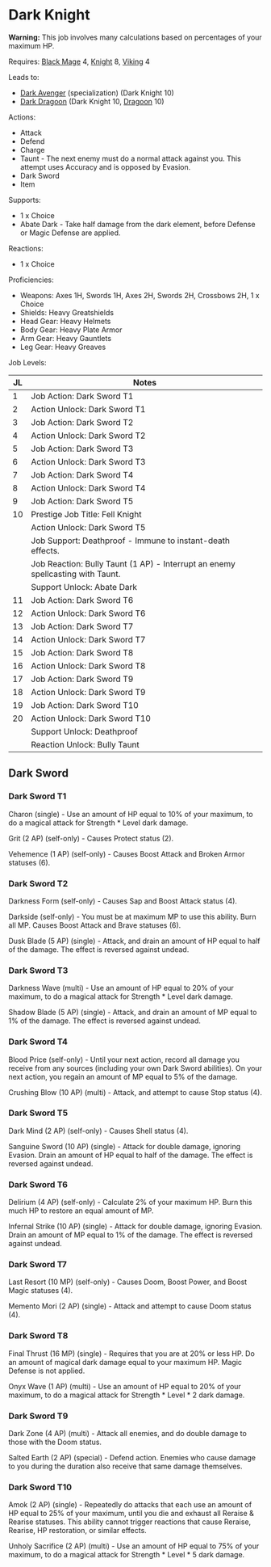 # Dark Knight

**Warning:** This job involves many calculations based on percentages of your maximum HP.

Requires: [Black Mage](/Jobs/JobDetails/BlackMage.md) 4, [Knight](/Jobs/JobDetails/Knight.md) 8, [Viking](/Jobs/JobDetails/Viking.md) 4

Leads to:

- [Dark Avenger](/Jobs/JobDetails/DarkAvenger.md) (specialization) (Dark Knight 10)
- [Dark Dragoon](/Jobs/JobDetails/DarkDragoon.md) (Dark Knight 10, [Dragoon](/Jobs/JobDetails/Dragoon.md) 10)

Actions:

- Attack
- Defend
- Charge
- Taunt - The next enemy must do a normal attack against you. This attempt uses Accuracy and is opposed by Evasion.
- Dark Sword
- Item

Supports:

- 1 x Choice
- Abate Dark - Take half damage from the dark element, before Defense or Magic Defense are applied.

Reactions:

- 1 x Choice

Proficiencies:

- Weapons: Axes 1H, Swords 1H, Axes 2H, Swords 2H, Crossbows 2H, 1 x Choice
- Shields: Heavy Greatshields
- Head Gear: Heavy Helmets
- Body Gear: Heavy Plate Armor
- Arm Gear: Heavy Gauntlets
- Leg Gear: Heavy Greaves

Job Levels:

| JL | Notes |
| --- | --- |
| 1 | Job Action: Dark Sword T1
| 2 | Action Unlock: Dark Sword T1
| 3 | Job Action: Dark Sword T2
| 4 | Action Unlock: Dark Sword T2
| 5 | Job Action: Dark Sword T3
| 6 | Action Unlock: Dark Sword T3
| 7 | Job Action: Dark Sword T4
| 8 | Action Unlock: Dark Sword T4
| 9 | Job Action: Dark Sword T5
| 10 | Prestige Job Title: Fell Knight
|    | Action Unlock: Dark Sword T5
|    | Job Support: Deathproof - Immune to instant-death effects.
|    | Job Reaction: Bully Taunt (1 AP) - Interrupt an enemy spellcasting with Taunt.
|    | Support Unlock: Abate Dark
| 11 | Job Action: Dark Sword T6
| 12 | Action Unlock: Dark Sword T6
| 13 | Job Action: Dark Sword T7
| 14 | Action Unlock: Dark Sword T7
| 15 | Job Action: Dark Sword T8
| 16 | Action Unlock: Dark Sword T8
| 17 | Job Action: Dark Sword T9
| 18 | Action Unlock: Dark Sword T9
| 19 | Job Action: Dark Sword T10
| 20 | Action Unlock: Dark Sword T10
|    | Support Unlock: Deathproof
|    | Reaction Unlock: Bully Taunt

## Dark Sword

### Dark Sword T1

Charon (single) - Use an amount of HP equal to 10% of your maximum, to do a magical attack for Strength * Level dark damage.

Grit (2 AP) (self-only) - Causes Protect status (2).

Vehemence (1 AP) (self-only) - Causes Boost Attack and Broken Armor statuses (6).

### Dark Sword T2

Darkness Form (self-only) - Causes Sap and Boost Attack status (4).

Darkside (self-only) - You must be at maximum MP to use this ability. Burn all MP. Causes Boost Attack and Brave statuses (6).

Dusk Blade (5 AP) (single) - Attack, and drain an amount of HP equal to half of the damage. The effect is reversed against undead.

### Dark Sword T3

Darkness Wave (multi) - Use an amount of HP equal to 20% of your maximum, to do a magical attack for Strength * Level dark damage.

Shadow Blade (5 AP) (single) - Attack, and drain an amount of MP equal to 1% of the damage. The effect is reversed against undead.

### Dark Sword T4

Blood Price (self-only) - Until your next action, record all damage you receive from any sources (including your own Dark Sword abilities). On your next action, you regain an amount of MP equal to 5% of the damage.

Crushing Blow (10 AP) (multi) - Attack, and attempt to cause Stop status (4).

### Dark Sword T5

Dark Mind (2 AP) (self-only) - Causes Shell status (4).

Sanguine Sword (10 AP) (single) - Attack for double damage, ignoring Evasion. Drain an amount of HP equal to half of the damage. The effect is reversed against undead.

### Dark Sword T6

Delirium (4 AP) (self-only) - Calculate 2% of your maximum HP. Burn this much HP to restore an equal amount of MP.

Infernal Strike (10 AP) (single) - Attack for double damage, ignoring Evasion. Drain an amount of MP equal to 1% of the damage. The effect is reversed against undead.

### Dark Sword T7

Last Resort (10 MP) (self-only) - Causes Doom, Boost Power, and Boost Magic statuses (4).

Memento Mori (2 AP) (single) - Attack and attempt to cause Doom status (4).

### Dark Sword T8

Final Thrust (16 MP) (single) - Requires that you are at 20% or less HP. Do an amount of magical dark damage equal to your maximum HP. Magic Defense is not applied.

Onyx Wave (1 AP) (multi) - Use an amount of HP equal to 20% of your maximum, to do a magical attack for Strength * Level * 2 dark damage.

### Dark Sword T9

Dark Zone (4 AP) (multi) - Attack all enemies, and do double damage to those with the Doom status.

Salted Earth (2 AP) (special) - Defend action. Enemies who cause damage to you during the duration also receive that same damage themselves.

### Dark Sword T10

Amok (2 AP) (single) - Repeatedly do attacks that each use an amount of HP equal to 25% of your maximum, until you die and exhaust all Reraise & Rearise statuses. This ability cannot trigger reactions that cause Reraise, Rearise, HP restoration, or similar effects.

Unholy Sacrifice (2 AP) (multi) - Use an amount of HP equal to 75% of your maximum, to do a magical attack for Strength * Level * 5 dark damage.
